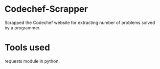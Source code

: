 # Codechef-Scrapper
Scrapped the Codechef website for extracting number of problems solved by a programmer.
# Tools used
requests module in python.
